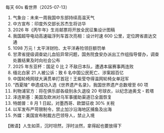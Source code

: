 每天 60s 看世界（2025-07-13）

1. 气象台：未来一周我国中东部持续高温天气
2. 中方宣布：印度外交部长苏杰生将访华
3. 2026 年《丙午年》生肖邮票将开放全民征集设计图稿
4. 我国超导电动高速磁浮列车首次亮相：设计时速 600 公里，定位跨省直达交通
5. 1098 万元！太平洋财险、太平洋寿险领巨额罚单
6. 甘肃省提级调查幼儿血铅异常问题，国务院食安办派出工作组指导督办，调查处置结果及时向社会公布
7. 2025 年东亚杯：国足 0 比 2 不敌日本队，遭遇本届赛事两连败
8. 缅北白家 21 人被公诉：致 6 名中国公民死亡、涉案超百亿
9. 中国轮椅网球大满贯单打首冠！王紫莹夺得温网轮椅女单冠军
10. “西夏陵” 申遗成功入选《世界遗产名录》，我国世界遗产总数增至 60 项
11. 利物浦官方：将在俱乐部各级别永久退役 20 号球衣，以纪念迪奥戈・若塔
12. 泽连斯基：美国及欧洲对乌军事援助渠道已全面恢复
13. 特朗普：8 月 1 日起，对墨西哥、欧盟征收 30% 关税
14. 以军发布严苛限制令，禁止加沙沿海地区捕鱼及出海
15. 外媒：美国宣布制裁古巴领导人，禁止入境

【微语】人生如茶，沉时坦然，浮时淡然，拿得起也要放得下